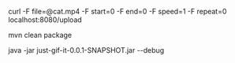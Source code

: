 curl -F file=@cat.mp4 -F start=0 -F end=0 -F speed=1 -F repeat=0 localhost:8080/upload

mvn clean package

java -jar just-gif-it-0.0.1-SNAPSHOT.jar --debug


